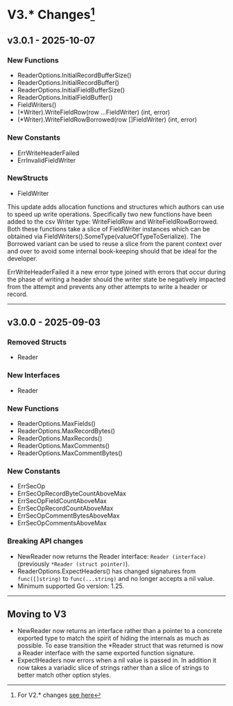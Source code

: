 # V3.* Changes[^1]

## v3.0.1 - 2025-10-07

### New Functions
- ReaderOptions.InitialRecordBufferSize()
- ReaderOptions.InitialRecordBuffer()
- ReaderOptions.InitialFieldBufferSize()
- ReaderOptions.InitialFieldBuffer()
- FieldWriters()
- (*Writer).WriteFieldRow(row ...FieldWriter) (int, error)
- (*Writer).WriteFieldRowBorrowed(row []FieldWriter) (int, error)

### New Constants
- ErrWriteHeaderFailed
- ErrInvalidFieldWriter

### NewStructs
- FieldWriter

This update adds allocation functions and structures which authors can
use to speed up write operations. Specifically two new functions have
been added to the csv Writer type: WriteFieldRow and WriteFieldRowBorrowed.
Both these functions take a slice of FieldWriter instances which can be
obtained via FieldWriters().SomeType(valueOfTypeToSerialize). The Borrowed
variant can be used to reuse a slice from the parent context over and over
to avoid some internal book-keeping should that be ideal for the developer.

ErrWriteHeaderFailed it a new error type joined with errors that occur
during the phase of writing a header should the writer state be negatively
impacted from the attempt and prevents any other attempts to write a header
or record.

---

## v3.0.0 - 2025-09-03

### Removed Structs
- Reader

### New Interfaces
- Reader

### New Functions
- ReaderOptions.MaxFields()
- ReaderOptions.MaxRecordBytes()
- ReaderOptions.MaxRecords()
- ReaderOptions.MaxComments()
- ReaderOptions.MaxCommentBytes()

### New Constants
- ErrSecOp
- ErrSecOpRecordByteCountAboveMax
- ErrSecOpFieldCountAboveMax
- ErrSecOpRecordCountAboveMax
- ErrSecOpCommentBytesAboveMax
- ErrSecOpCommentsAboveMax

### Breaking API changes
- NewReader now returns the Reader interface: `Reader (interface)` (previously `*Reader (struct pointer)`).
- ReaderOptions.ExpectHeaders() has changed signatures from `func([]string)` to `func(...string)` and no longer accepts a nil value.
- Minimum supported Go version: 1.25.

---

## Moving to V3

- NewReader now returns an interface rather than a pointer to a concrete exported type to match the spirit of hiding the internals as much as possible. To ease transition the *Reader struct that was returned is now a Reader interface with the same exported function signature.
- ExpectHeaders now errors when a nil value is passed in. In addition it now takes a variadic slice of strings rather than a slice of strings to better match other option styles.

[^1]: For V2.* changes [see here](/docs/version/v2/CHANGELOG.md)
